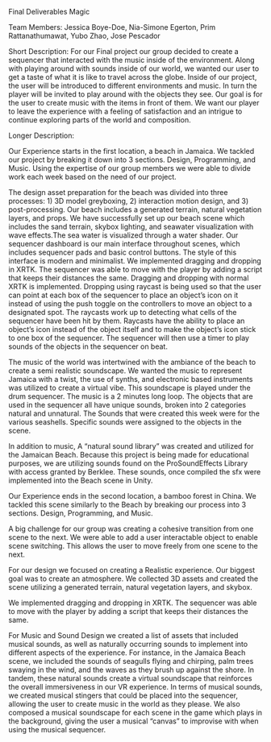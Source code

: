 Final Deliverables
Magic 

Team Members: Jessica Boye-Doe, Nia-Simone Egerton, Prim Rattanathumawat, Yubo Zhao, Jose Pescador

Short Description:
For our Final project our group decided to create a sequencer that interacted with the music inside of the environment. Along with playing around with sounds inside of our world, we wanted our user to get a taste of what it is like to travel across the globe. Inside of our project, the user will be introduced to different environments and music. In turn the player will be invited to play around with the objects they see. Our goal is for the user to create music with the items in front of them. We want our player to leave  the experience with a feeling of satisfaction and an intrigue to continue exploring parts of the world and composition. 

Longer Description:

Our Experience starts in the first location, a beach in Jamaica. We tackled our project by breaking it down into 3 sections. Design, Programming, and Music. Using the expertise of our group members we were able to divide work each week based on the need of our project.
 
The design asset preparation for the beach was  divided into three processes: 1) 3D model greyboxing, 2) interaction motion design, and 3) post-processing. Our beach includes a generated terrain, natural vegetation layers, and props. We have successfully set up our beach scene which includes the sand terrain, skybox lighting, and seawater visualization with wave effects.The sea water is visualized through a water shader. Our sequencer dashboard is our main interface throughout scenes, which includes sequencer pads and basic control buttons. The style of this interface is modern and minimalist. 
We implemented dragging and dropping in XRTK. The sequencer was able to move with the player by  adding a script that keeps their distances the same. Dragging and dropping with normal XRTK is implemented. Dropping using raycast is being used so that the user can point at each box of the sequencer to place an object’s icon on it instead of using the push toggle on the controllers to move an object to a designated spot. The raycasts work up to detecting what cells of the sequencer have been hit by them. 
Raycasts have  the ability to place an object’s icon instead of the object itself and to make the object’s icon stick to one box of the sequencer. The sequencer will then use a timer to play sounds of the objects in the sequencer on beat.

The music of the world was intertwined with the ambiance of the beach to create a semi realistic soundscape. We wanted the music to represent Jamaica with a twist, the use of synths, and electronic based instruments was utilized to create a virtual vibe. This soundscape is played under the drum sequencer. The music is a 2 minutes long loop.  The objects that are used in the sequencer all have unique sounds, broken into 2 categories natural and unnatural. The Sounds that were created this week were for the various seashells. Specific sounds were assigned to  the objects in the scene. 

In addition to music, A “natural sound library” was created and utilized for the Jamaican Beach. Because this project is being made for educational purposes, we are utilizing sounds found on the ProSoundEffects Library with access granted by Berklee. These sounds, once compiled the sfx were implemented into the Beach scene in Unity.

Our Experience ends in the second location, a bamboo forest in China. We tackled this scene similarly to the Beach by breaking our process into 3 sections. Design, Programming, and Music. 

A big challenge for our group was creating a cohesive transition from one scene to the next. We were able to add a user interactable object to enable scene switching. This allows the user to move 
freely from one scene to the next. 

For our design we focused on creating a Realistic experience. Our biggest goal was to create an atmosphere. We collected 3D assets and created the scene utilizing a generated terrain, natural vegetation layers, and  skybox.  

We implemented dragging and dropping in XRTK. The sequencer was able to move with the player by  adding a script that keeps their distances the same.

For Music and Sound Design we created a list of assets that included musical sounds, as well as naturally occurring sounds to implement into different aspects of the experience. For instance, in the Jamaica Beach scene, we included the sounds of seagulls flying and chirping, palm trees swaying in the wind, and the waves as they brush up against the shore. In tandem, these natural sounds create a virtual soundscape that reinforces the overall immersiveness in our VR experience. In terms of musical sounds, we created musical stingers that could be placed into the sequencer, allowing the user to create music in the world as they please. We also composed a musical soundscape for each scene in the game which plays in the background, giving the user a musical “canvas” to improvise with when using the musical sequencer.

